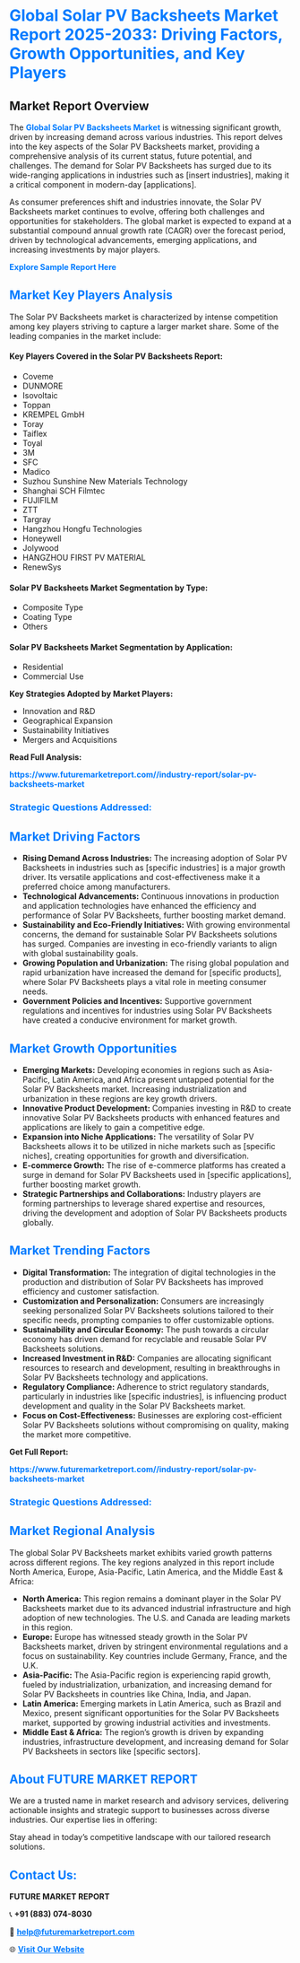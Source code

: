 <h1 style="color: #007BFF;">Global Solar PV Backsheets Market Report 2025-2033: Driving Factors, Growth Opportunities, and Key Players</h1>

<section id="overview">
<h2>Market Report Overview</h2>
<p>The <a href="https://www.futuremarketreport.com//industry-report/solar-pv-backsheets-market" style="color: #007BFF; text-decoration: none;"><strong>Global Solar PV Backsheets Market</strong></a> is witnessing significant growth, driven by increasing demand across various industries. This report delves into the key aspects of the Solar PV Backsheets market, providing a comprehensive analysis of its current status, future potential, and challenges. The demand for Solar PV Backsheets has surged due to its wide-ranging applications in industries such as [insert industries], making it a critical component in modern-day [applications].</p>
<p>As consumer preferences shift and industries innovate, the Solar PV Backsheets market continues to evolve, offering both challenges and opportunities for stakeholders. The global market is expected to expand at a substantial compound annual growth rate (CAGR) over the forecast period, driven by technological advancements, emerging applications, and increasing investments by major players.</p>
</section>

<section id="overview">
<p><a href="https://www.futuremarketreport.com//request-sample/reportId=88259" style="color: #007BFF; text-decoration: none;"><strong>Explore Sample Report Here</strong></a></p>
</section>

<section id="key-players">
<h2 style="color: #007BFF;">Market Key Players Analysis</h2>
<p>The Solar PV Backsheets market is characterized by intense competition among key players striving to capture a larger market share. Some of the leading companies in the market include:</p>
<h4>Key Players Covered in the Solar PV Backsheets Report:</h4>
<ul><li>Coveme</li><li>DUNMORE</li><li>Isovoltaic</li><li>Toppan</li><li>KREMPEL GmbH</li><li>Toray</li><li>Taiflex</li><li>Toyal</li><li>3M</li><li>SFC</li><li>Madico</li><li>Suzhou Sunshine New Materials Technology</li><li>Shanghai SCH Filmtec</li><li>FUJIFILM</li><li>ZTT</li><li>Targray</li><li>Hangzhou Hongfu Technologies</li><li>Honeywell</li><li>Jolywood</li><li>HANGZHOU FIRST PV MATERIAL</li><li>RenewSys</li></ul>
<h4>Solar PV Backsheets Market Segmentation by Type:</h4>
<ul><li>Composite Type</li><li>Coating Type</li><li>Others</li></ul>

<h4>Solar PV Backsheets Market Segmentation by Application:</h4>
<ul><li>Residential</li><li>Commercial Use</li></ul>
<p><strong>Key Strategies Adopted by Market Players:</strong></p>
<ul>
<li>Innovation and R&D</li>
<li>Geographical Expansion</li>
<li>Sustainability Initiatives</li>
<li>Mergers and Acquisitions</li>
</ul>
</section>

<section>
<p><strong>Read Full Analysis: </strong></p><a href="https://www.futuremarketreport.com//industry-report/solar-pv-backsheets-market" style="color: #007BFF; text-decoration: none;"><strong>https://www.futuremarketreport.com//industry-report/solar-pv-backsheets-market</strong></a>
<h3 style="color: #007BFF;">Strategic Questions Addressed:</h3>
</section>

<section id="driving-factors">
<h2 style="color: #007BFF;">Market Driving Factors</h2>
<ul>
<li><strong>Rising Demand Across Industries:</strong> The increasing adoption of Solar PV Backsheets in industries such as [specific industries] is a major growth driver. Its versatile applications and cost-effectiveness make it a preferred choice among manufacturers.</li>
<li><strong>Technological Advancements:</strong> Continuous innovations in production and application technologies have enhanced the efficiency and performance of Solar PV Backsheets, further boosting market demand.</li>
<li><strong>Sustainability and Eco-Friendly Initiatives:</strong> With growing environmental concerns, the demand for sustainable Solar PV Backsheets solutions has surged. Companies are investing in eco-friendly variants to align with global sustainability goals.</li>
<li><strong>Growing Population and Urbanization:</strong> The rising global population and rapid urbanization have increased the demand for [specific products], where Solar PV Backsheets plays a vital role in meeting consumer needs.</li>
<li><strong>Government Policies and Incentives:</strong> Supportive government regulations and incentives for industries using Solar PV Backsheets have created a conducive environment for market growth.</li>
</ul>
</section>

<section id="growth-opportunities">
<h2 style="color: #007BFF;">Market Growth Opportunities</h2>
<ul>
<li><strong>Emerging Markets:</strong> Developing economies in regions such as Asia-Pacific, Latin America, and Africa present untapped potential for the Solar PV Backsheets market. Increasing industrialization and urbanization in these regions are key growth drivers.</li>
<li><strong>Innovative Product Development:</strong> Companies investing in R&D to create innovative Solar PV Backsheets products with enhanced features and applications are likely to gain a competitive edge.</li>
<li><strong>Expansion into Niche Applications:</strong> The versatility of Solar PV Backsheets allows it to be utilized in niche markets such as [specific niches], creating opportunities for growth and diversification.</li>
<li><strong>E-commerce Growth:</strong> The rise of e-commerce platforms has created a surge in demand for Solar PV Backsheets used in [specific applications], further boosting market growth.</li>
<li><strong>Strategic Partnerships and Collaborations:</strong> Industry players are forming partnerships to leverage shared expertise and resources, driving the development and adoption of Solar PV Backsheets products globally.</li>
</ul>
</section>

<section id="trending-factors">
<h2 style="color: #007BFF;">Market Trending Factors</h2>
<ul>
<li><strong>Digital Transformation:</strong> The integration of digital technologies in the production and distribution of Solar PV Backsheets has improved efficiency and customer satisfaction.</li>
<li><strong>Customization and Personalization:</strong> Consumers are increasingly seeking personalized Solar PV Backsheets solutions tailored to their specific needs, prompting companies to offer customizable options.</li>
<li><strong>Sustainability and Circular Economy:</strong> The push towards a circular economy has driven demand for recyclable and reusable Solar PV Backsheets solutions.</li>
<li><strong>Increased Investment in R&D:</strong> Companies are allocating significant resources to research and development, resulting in breakthroughs in Solar PV Backsheets technology and applications.</li>
<li><strong>Regulatory Compliance:</strong> Adherence to strict regulatory standards, particularly in industries like [specific industries], is influencing product development and quality in the Solar PV Backsheets market.</li>
<li><strong>Focus on Cost-Effectiveness:</strong> Businesses are exploring cost-efficient Solar PV Backsheets solutions without compromising on quality, making the market more competitive.</li>
</ul>
</section>

<section>
<p><strong>Get Full Report: </strong></p><a href="https://www.futuremarketreport.com//industry-report/solar-pv-backsheets-market" style="color: #007BFF; text-decoration: none;"><strong>https://www.futuremarketreport.com//industry-report/solar-pv-backsheets-market</strong></a>
<h3 style="color: #007BFF;">Strategic Questions Addressed:</h3>
</section>


<section id="regional-analysis">
<h2 style="color: #007BFF;">Market Regional Analysis</h2>
<p>The global Solar PV Backsheets market exhibits varied growth patterns across different regions. The key regions analyzed in this report include North America, Europe, Asia-Pacific, Latin America, and the Middle East & Africa:</p>
<ul>
<li><strong>North America:</strong> This region remains a dominant player in the Solar PV Backsheets market due to its advanced industrial infrastructure and high adoption of new technologies. The U.S. and Canada are leading markets in this region.</li>
<li><strong>Europe:</strong> Europe has witnessed steady growth in the Solar PV Backsheets market, driven by stringent environmental regulations and a focus on sustainability. Key countries include Germany, France, and the U.K.</li>
<li><strong>Asia-Pacific:</strong> The Asia-Pacific region is experiencing rapid growth, fueled by industrialization, urbanization, and increasing demand for Solar PV Backsheets in countries like China, India, and Japan.</li>
<li><strong>Latin America:</strong> Emerging markets in Latin America, such as Brazil and Mexico, present significant opportunities for the Solar PV Backsheets market, supported by growing industrial activities and investments.</li>
<li><strong>Middle East & Africa:</strong> The region’s growth is driven by expanding industries, infrastructure development, and increasing demand for Solar PV Backsheets in sectors like [specific sectors].</li>
</ul>
</section>

<footer>
<h2 style="color: #007BFF;">About FUTURE MARKET REPORT</h2>
<p>We are a trusted name in market research and advisory services, delivering actionable insights and strategic support to businesses across diverse industries. Our expertise lies in offering:</p>

<p>Stay ahead in today’s competitive landscape with our tailored research solutions.</p>

<h2 style="color: #007BFF;">Contact Us:</h2>
<p><strong>FUTURE MARKET REPORT</strong></p>
<p>📞 <strong>+91 (883) 074-8030</strong></p>
<p>📧 <strong><a href="mailto:help@futuremarketreport.com" style="color: #007BFF;">help@futuremarketreport.com</a></strong></p>
<p>🌐 <strong><a href="https://www.futuremarketreport.com/" style="color: #007BFF;">Visit Our Website</a></strong></p>
</footer>